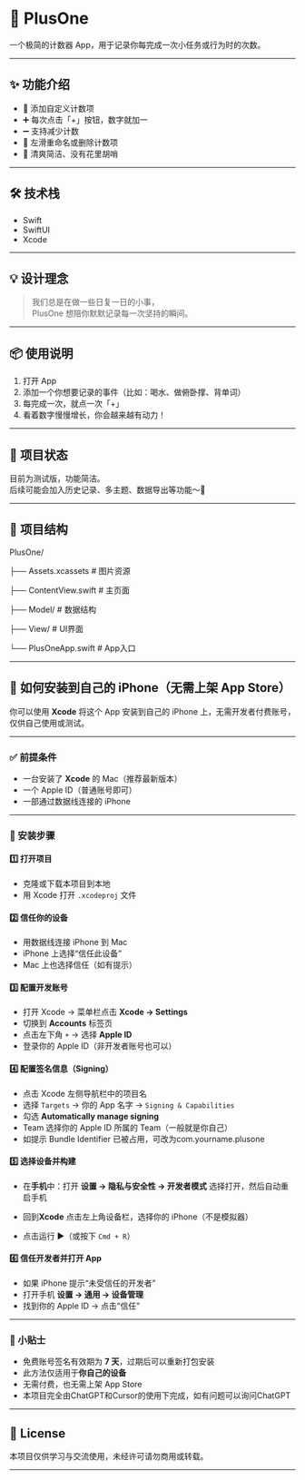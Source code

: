 # 📱 PlusOne

一个极简的计数器 App，用于记录你每完成一次小任务或行为时的次数。

---

## ✨ 功能介绍

- 🧮 添加自定义计数项  
- ➕ 每次点击「+」按钮，数字就加一  
- ➖ 支持减少计数  
- 📝 左滑重命名或删除计数项  
- 🧼 清爽简洁、没有花里胡哨

---

## 🛠 技术栈

- Swift  
- SwiftUI  
- Xcode  

---

## 💡 设计理念

> 我们总是在做一些日复一日的小事，  
> PlusOne 想陪你默默记录每一次坚持的瞬间。

---

## 📦 使用说明

1. 打开 App  
2. 添加一个你想要记录的事件（比如：喝水、做俯卧撑、背单词）  
3. 每完成一次，就点一次「+」  
4. 看着数字慢慢增长，你会越来越有动力！

---

## 🧸 项目状态

目前为测试版，功能简洁。  
后续可能会加入历史记录、多主题、数据导出等功能～🎉

---

## 📁 项目结构

PlusOne/

├── Assets.xcassets   # 图片资源

├── ContentView.swift  # 主页面

├── Model/       # 数据结构

├── View/        # UI界面

└── PlusOneApp.swift  # App入口

---

## 📲 如何安装到自己的 iPhone（无需上架 App Store）

你可以使用 **Xcode** 将这个 App 安装到自己的 iPhone 上，无需开发者付费账号，仅供自己使用或测试。

---

### ✅ 前提条件

- 一台安装了 **Xcode** 的 Mac（推荐最新版本）
- 一个 Apple ID（普通账号即可）
- 一部通过数据线连接的 iPhone

---

### 🚀 安装步骤

#### 1️⃣ 打开项目

- 克隆或下载本项目到本地
- 用 Xcode 打开 `.xcodeproj` 文件

#### 2️⃣ 信任你的设备

- 用数据线连接 iPhone 到 Mac
- iPhone 上选择“信任此设备”
- Mac 上也选择信任（如有提示）

#### 3️⃣ 配置开发账号

- 打开 Xcode → 菜单栏点击 **Xcode → Settings**
- 切换到 **Accounts** 标签页
- 点击左下角 `+` → 选择 **Apple ID**
- 登录你的 Apple ID（非开发者账号也可以）

#### 4️⃣ 配置签名信息（Signing）

- 点击 Xcode 左侧导航栏中的项目名
- 选择 `Targets` → 你的 App 名字 → `Signing & Capabilities`
- 勾选 **Automatically manage signing**
- Team 选择你的 Apple ID 所属的 Team（一般就是你自己）
- 如提示 Bundle Identifier 已被占用，可改为com.yourname.plusone

#### 5️⃣ 选择设备并构建

- 在**手机**中：打开 **设置 → 隐私与安全性 → 开发者模式** 选择打开，然后自动重启手机

- 回到**Xcode** 点击左上角设备栏，选择你的 iPhone（不是模拟器）
- 点击运行 ▶️（或按下 `Cmd + R`）

#### 6️⃣ 信任开发者并打开 App

- 如果 iPhone 提示“未受信任的开发者”
- 打开手机 **设置 → 通用 → 设备管理**
- 找到你的 Apple ID → 点击“信任”

---

### 🍬 小贴士

- 免费账号签名有效期为 **7 天**，过期后可以重新打包安装
- 此方法仅适用于**你自己的设备**
- 无需付费，也无需上架 App Store
- 本项目完全由ChatGPT和Cursor的使用下完成，如有问题可以询问ChatGPT

---

## 📜 License

本项目仅供学习与交流使用，未经许可请勿商用或转载。

---